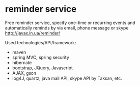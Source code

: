 # reminder service

Free reminder service, specify one-time or recurring events and automatically  reminds by via email, phone message or skype
http://javax.in.ua/reminder/

Used technologies/API/framework:
- maven
- spring MVC, spring security
- hibernate
- bootstrap, JQuery, Javascript
- AJAX, gson
- log4J, quartz, java mail API, skype API by Taksan, etc.
